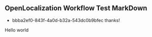## OpenLocalization Workflow Test MarkDown
* bbba2ef0-843f-4a0d-b32a-543dc0b9bfec 
thanks!

Hello world